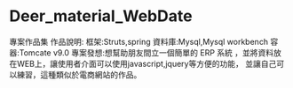 # Deer_material_WebDate
專案作品集
作品說明:
框架:Struts,spring
資料庫:Mysql,Mysql workbench
容器:Tomcate v9.0
專案發想:想幫助朋友間立一個簡單的 ERP 系統 ，並將資料放在WEB上，讓使用者介面可以使用javascript,jquery等方便的功能，
並讓自己可以練習，這種類似於電商網站的作品。
